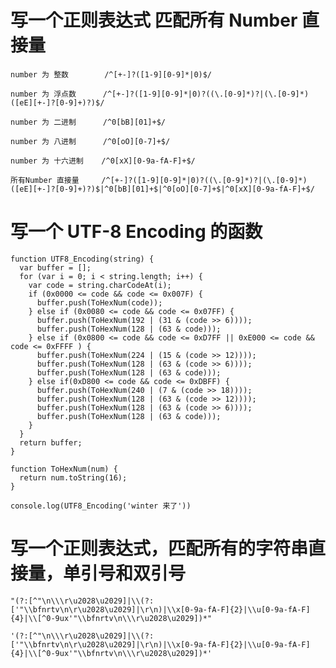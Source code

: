 # 写一个正则表达式 匹配所有 Number 直接量

    number 为 整数        /^[+-]?([1-9][0-9]*|0)$/

    number 为 浮点数      /^[+-]?([1-9][0-9]*|0)?((\.[0-9]*)?|(\.[0-9]*)([eE][+-]?[0-9]+)?)$/

    number 为 二进制      /^0[bB][01]+$/

    number 为 八进制      /^0[oO][0-7]+$/

    number 为 十六进制    /^0[xX][0-9a-fA-F]+$/

    所有Number 直接量     /^[+-]?([1-9][0-9]*|0)?((\.[0-9]*)?|(\.[0-9]*)([eE][+-]?[0-9]+)?)$|^0[bB][01]+$|^0[oO][0-7]+$|^0[xX][0-9a-fA-F]+$/

# 写一个 UTF-8 Encoding 的函数


    function UTF8_Encoding(string) {
      var buffer = [];
      for (var i = 0; i < string.length; i++) {
        var code = string.charCodeAt(i);
        if (0x0000 <= code && code <= 0x007F) {
          buffer.push(ToHexNum(code));
        } else if (0x0080 <= code && code <= 0x07FF) {
          buffer.push(ToHexNum(192 | (31 & (code >> 6))));
          buffer.push(ToHexNum(128 | (63 & code)));
        } else if (0x0800 <= code && code <= 0xD7FF || 0xE000 <= code && code <= 0xFFFF ) {
          buffer.push(ToHexNum(224 | (15 & (code >> 12))));
          buffer.push(ToHexNum(128 | (63 & (code >> 6))));
          buffer.push(ToHexNum(128 | (63 & code)));
        } else if(0xD800 <= code && code <= 0xDBFF) {
          buffer.push(ToHexNum(240 | (7 & (code >> 18))));
          buffer.push(ToHexNum(128 | (63 & (code >> 12))));
          buffer.push(ToHexNum(128 | (63 & (code >> 6))));
          buffer.push(ToHexNum(128 | (63 & code)));
        }
      }
      return buffer;
    }

    function ToHexNum(num) {
      return num.toString(16);
    }

    console.log(UTF8_Encoding('winter 来了'))

# 写一个正则表达式，匹配所有的字符串直接量，单引号和双引号

    "(?:[^"\n\\\r\u2028\u2029]|\\(?:['"\\bfnrtv\n\r\u2028\u2029]|\r\n)|\\x[0-9a-fA-F]{2}|\\u[0-9a-fA-F]{4}|\\[^0-9ux'"\\bfnrtv\n\\\r\u2028\u2029])*"
    
    '(?:[^"\n\\\r\u2028\u2029]|\\(?:['"\\bfnrtv\n\r\u2028\u2029]|\r\n)|\\x[0-9a-fA-F]{2}|\\u[0-9a-fA-F]{4}|\\[^0-9ux'"\\bfnrtv\n\\\r\u2028\u2029])*'

